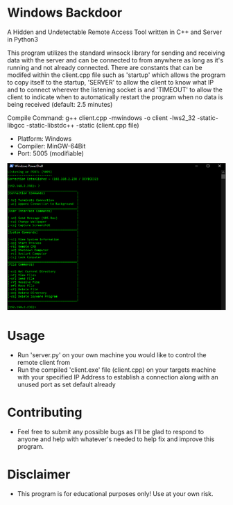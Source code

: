 # Windows Backdoor
A Hidden and Undetectable Remote Access Tool written in C++ and Server in Python3

This program utilizes the standard winsock library for sending and receiving data with the server and can be connected to from anywhere as long as it's running and not already connected. There are constants that can be modifed within the client.cpp file such as 'startup' which allows the program to copy itself to the startup, 'SERVER' to allow the client to know what IP and to connect wherever the listening socket is and 'TIMEOUT' to allow the client to indicate when to automatically restart the program when no data is being received (default: 2.5 minutes)

Compile Command: g++ client.cpp -mwindows -o client -lws2_32 -static-libgcc -static-libstdc++ -static (client.cpp file)

-  Platform: Windows
-  Compiler: MinGW-64Bit
-  Port: 5005 (modifiable)

![](images/commands.png)
# Usage
- Run 'server.py' on your own machine you would like to control the remote client from
- Run the compiled 'client.exe' file (client.cpp) on your targets machine with your specified IP Address to establish a connection along with an unused port as set default already

# Contributing
- Feel free to submit any possible bugs as I'll be glad to respond to anyone and help with whatever's needed to help fix and improve this program.

# Disclaimer
- This program is for educational purposes only! Use at your own risk.
